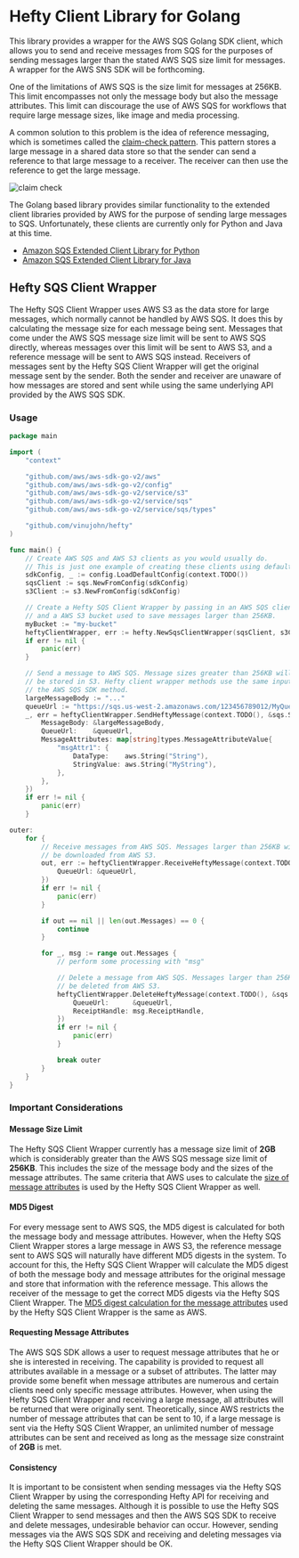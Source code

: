 # Hefty Client Library for Golang
This library provides a wrapper for the AWS SQS Golang SDK client, which allows you to send and receive messages from SQS for the purposes of sending messages larger than the stated AWS SQS size limit for messages. A wrapper for the AWS SNS SDK will be forthcoming.

One of the limitations of AWS SQS is the size limit for messages at 256KB. This limit encompasses not only the message body but also the message attributes. This limit can discourage the use of AWS SQS for workflows that require large message sizes, like image and media processing.

A common solution to this problem is the idea of reference messaging, which is sometimes called the [claim-check pattern](https://learn.microsoft.com/en-us/azure/architecture/patterns/claim-check). This pattern stores a large message in a shared data store so that the sender can send a reference to that large message to a receiver. The receiver can then use the reference to get the large message.

![claim check](https://learn.microsoft.com/en-us/azure/architecture/patterns/_images/claim-check.png)

The Golang based library provides similar functionality to the extended client libraries provided by AWS for the purpose of sending large messages to SQS. Unfortunately, these clients are currently only for Python and Java at this time.

- [Amazon SQS Extended Client Library for Python](https://github.com/awslabs/amazon-sqs-python-extended-client-lib)
- [Amazon SQS Extended Client Library for Java](https://github.com/awslabs/amazon-sqs-java-extended-client-lib)

## Hefty SQS Client Wrapper
The Hefty SQS Client Wrapper uses AWS S3 as the data store for large messages, which normally cannot be handled by AWS SQS. It does this by calculating the message size for each message being sent. Messages that come under the AWS SQS message size limit will be sent to AWS SQS directly, whereas messages over this limit will be sent to AWS S3, and a reference message will be sent to AWS SQS instead. Receivers of messages sent by the Hefty SQS Client Wrapper will get the original message sent by the sender. Both the sender and receiver are unaware of how messages are stored and sent while using the same underlying API provided by the AWS SQS SDK.

### Usage
```go
package main

import (
	"context"

	"github.com/aws/aws-sdk-go-v2/aws"
	"github.com/aws/aws-sdk-go-v2/config"
	"github.com/aws/aws-sdk-go-v2/service/s3"
	"github.com/aws/aws-sdk-go-v2/service/sqs"
	"github.com/aws/aws-sdk-go-v2/service/sqs/types"

	"github.com/vinujohn/hefty"
)

func main() {
	// Create AWS SQS and AWS S3 clients as you would usually do.
	// This is just one example of creating these clients using default config.
	sdkConfig, _ := config.LoadDefaultConfig(context.TODO())
	sqsClient := sqs.NewFromConfig(sdkConfig)
	s3Client := s3.NewFromConfig(sdkConfig)

	// Create a Hefty SQS Client Wrapper by passing in an AWS SQS client, AWS S3 client,
	// and a AWS S3 bucket used to save messages larger than 256KB.
	myBucket := "my-bucket"
	heftyClientWrapper, err := hefty.NewSqsClientWrapper(sqsClient, s3Client, myBucket)
	if err != nil {
		panic(err)
	}

	// Send a message to AWS SQS. Message sizes greater than 256KB will automatically
	// be stored in S3. Hefty client wrapper methods use the same input and return types as
	// the AWS SQS SDK method.
	largeMessageBody := "..."
	queueUrl := "https://sqs.us-west-2.amazonaws.com/123456789012/MyQueue"
	_, err = heftyClientWrapper.SendHeftyMessage(context.TODO(), &sqs.SendMessageInput{
		MessageBody: &largeMessageBody,
		QueueUrl:    &queueUrl,
		MessageAttributes: map[string]types.MessageAttributeValue{
			"msgAttr1": {
				DataType:    aws.String("String"),
				StringValue: aws.String("MyString"),
			},
		},
	})
	if err != nil {
		panic(err)
	}

outer:
	for {
		// Receive messages from AWS SQS. Messages larger than 256KB will automatically
		// be downloaded from AWS S3.
		out, err := heftyClientWrapper.ReceiveHeftyMessage(context.TODO(), &sqs.ReceiveMessageInput{
			QueueUrl: &queueUrl,
		})
		if err != nil {
			panic(err)
		}

		if out == nil || len(out.Messages) == 0 {
			continue
		}

		for _, msg := range out.Messages {
			// perform some processing with "msg"

			// Delete a message from AWS SQS. Messages larger than 256KB will automatically
			// be deleted from AWS S3.
			heftyClientWrapper.DeleteHeftyMessage(context.TODO(), &sqs.DeleteMessageInput{
				QueueUrl:      &queueUrl,
				ReceiptHandle: msg.ReceiptHandle,
			})
			if err != nil {
				panic(err)
			}

			break outer
		}
	}
}
```

### Important Considerations
#### Message Size Limit
The Hefty SQS Client Wrapper currently has a message size limit of **2GB** which is considerably greater than the AWS SQS message size limit of **256KB**. This includes the size of the message body and the sizes of the message attributes. The same criteria that AWS uses to calculate the [size of message attributes](https://docs.aws.amazon.com/AWSSimpleQueueService/latest/SQSDeveloperGuide/sqs-message-metadata.html#message-attribute-components) is used by the Hefty SQS Client Wrapper as well.

#### MD5 Digest
For every message sent to AWS SQS, the MD5 digest is calculated for both the message body and message attributes. However, when the Hefty SQS Client Wrapper stores a large message in AWS S3, the reference message sent to AWS SQS will naturally have different MD5 digests in the system. To account for this, the Hefty SQS Client Wrapper will calculate the MD5 digest of both the message body and message attributes for the original message and store that information with the reference message. This allows the receiver of the message to get the correct MD5 digests via the Hefty SQS Client Wrapper. The [MD5 digest calculation for the message attributes](https://docs.aws.amazon.com/AWSSimpleQueueService/latest/SQSDeveloperGuide/sqs-message-metadata.html#sqs-attributes-md5-message-digest-calculation) used by the Hefty SQS Client Wrapper is the same as AWS.

#### Requesting Message Attributes
The AWS SQS SDK allows a user to request message attributes that he or she is interested in receiving. The capability is provided to request all attributes available in a message or a subset of attributes. The latter may provide some benefit when message attributes are numerous and certain clients need only specific message attributes. However, when using the Hefty SQS Client Wrapper and receiving a large message, all attributes will be returned that were originally sent. Theoretically, since AWS restricts the number of message attributes that can be sent to 10, if a large message is sent via the Hefty SQS Client Wrapper, an unlimited number of message attributes can be sent and received as long as the message size constraint of **2GB** is met.

#### Consistency
It is important to be consistent when sending messages via the Hefty SQS Client Wrapper by using the corresponding Hefty API for receiving and deleting the same messages. Although it is possible to use the Hefty SQS Client Wrapper to send messages and then the AWS SQS SDK to receive and delete messages, undesirable behavior can occur. However, sending messages via the AWS SQS SDK and receiving and deleting messages via the Hefty SQS Client Wrapper should be OK.